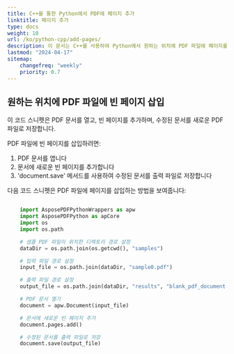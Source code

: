 ```yaml
---
title: C++를 통한 Python에서 PDF에 페이지 추가
linktitle: 페이지 추가
type: docs
weight: 10
url: /ko/python-cpp/add-pages/
description: 이 문서는 C++를 사용하여 Python에서 원하는 위치에 PDF 파일에 페이지를 삽입(추가)하는 방법을 가르칩니다.
lastmod: "2024-04-17"
sitemap:
    changefreq: "weekly"
    priority: 0.7
---
```


## 원하는 위치에 PDF 파일에 빈 페이지 삽입

이 코드 스니펫은 PDF 문서를 열고, 빈 페이지를 추가하며, 수정된 문서를 새로운 PDF 파일로 저장합니다.

PDF 파일에 빈 페이지를 삽입하려면:

1. PDF 문서를 엽니다
1. 문서에 새로운 빈 페이지를 추가합니다
1. 'document.save' 메서드를 사용하여 수정된 문서를 출력 파일로 저장합니다

다음 코드 스니펫은 PDF 파일에 페이지를 삽입하는 방법을 보여줍니다:

```python

    import AsposePDFPythonWrappers as apw
    import AsposePDFPython as apCore
    import os
    import os.path

    # 샘플 PDF 파일이 위치한 디렉토리 경로 설정
    dataDir = os.path.join(os.getcwd(), "samples")

    # 입력 파일 경로 설정
    input_file = os.path.join(dataDir, "sample0.pdf")

    # 출력 파일 경로 설정
    output_file = os.path.join(dataDir, "results", "blank_pdf_document.pdf")

    # PDF 문서 열기
    document = apw.Document(input_file)

    # 문서에 새로운 빈 페이지 추가
    document.pages.add()

    # 수정된 문서를 출력 파일로 저장
    document.save(output_file)
```